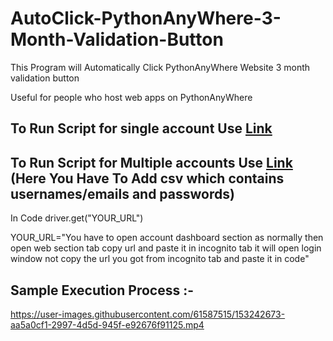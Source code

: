 # AutoClick-PythonAnyWhere-3-Month-Validation-Button

This Program will Automatically Click PythonAnyWhere Website 3 month validation button

Useful for people who host web apps on PythonAnyWhere

## To Run Script for single account Use [Link](https://github.com/Atharv-Chaudhari/AutoClick-PythonAnyWhere-3-Month-Validation-Button/blob/main/app.py)

## To Run Script for Multiple accounts Use [Link](https://github.com/Atharv-Chaudhari/AutoClick-PythonAnyWhere-3-Month-Validation-Button/blob/main/main.py) (Here You Have To Add csv which contains usernames/emails and passwords)

In Code driver.get("YOUR_URL")

YOUR_URL="You have to open account dashboard section as normally then open web section tab copy url and paste it in incognito tab it will open login window not copy the url you got from incognito tab and paste it in code"

## Sample Execution Process :-


https://user-images.githubusercontent.com/61587515/153242673-aa5a0cf1-2997-4d5d-945f-e92676f91125.mp4

